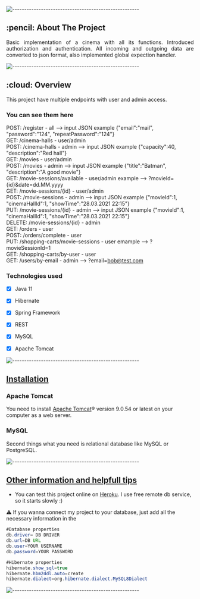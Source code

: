 ![-----------------------------------------------------](https://raw.githubusercontent.com/andreasbm/readme/master/assets/lines/rainbow.png)

<!-- ABOUT THE PROJECT -->
<h2 id="about-the-project"> :pencil: About The Project</h2>

<p align="justify"> 
 Basic implementation of a cinema with all its functions. Introduced authorization and authentication.
 All incoming and outgoing data are converted to json format, also implemented global expection handler.
 </p>

![-----------------------------------------------------](https://raw.githubusercontent.com/andreasbm/readme/master/assets/lines/rainbow.png)

<!-- OVERVIEW -->
<h2 id="overview"> :cloud: Overview</h2>

<p align="justify"> 
  This project have multiple endpoints with user and admin access.<br/>
  
### **You can see them here**

POST: /register - all  --> input JSON example  {"email":"mail", "password":"124", "repeatPassword":"124"}<br/>
GET: /cinema-halls - user/admin<br/>
POST: /cinema-halls - admin   --> input JSON example {"capacity":40, "description":"Red hall"}<br/>
GET: /movies - user/admin<br/>
POST: /movies - admin  --> input JSON example {"title":"Batman", "description":"A good movie"}<br/>
GET: /movie-sessions/available - user/admin  example --> ?movieId={id}&date=dd.MM.yyyy<br/>
GET: /movie-sessions/{id} - user/admin<br/>
POST: /movie-sessions - admin  --> input JSON example {"movieId":1, "cinemaHallId":1, "showTime":"28.03.2021 22:15"}<br/>
PUT: /movie-sessions/{id} - admin  --> input JSON example  {"movieId":1, "cinemaHallId":1, "showTime":"28.03.2021 22:15"}<br/>
DELETE: /movie-sessions/{id} - admin<br/>
GET: /orders - user<br/>
POST: /orders/complete - user<br/>
PUT: /shopping-carts/movie-sessions - user  emample --> ?movieSessionId=1<br/>
GET: /shopping-carts/by-user - user<br/>
GET: /users/by-email - admin  --> ?email=bob@test.com<br/>
</p>

### **Technologies used**

- [x] Java 11
- [x] Hibernate
- [x] Spring Framework
- [x] REST
- [x] MySQL
- [x] Apache Tomcat


![-----------------------------------------------------](https://raw.githubusercontent.com/andreasbm/readme/master/assets/lines/rainbow.png)

## [Installation](#installation)

### **Apache Tomcat**

You need to install [Apache Tomcat](https://tomcat.apache.org/download-90.cgi)® version 9.0.54 or latest on your computer as a web server.

### **MySQL**

Second things what you need is relational database like MySQL or PostgreSQL.

![-----------------------------------------------------](https://raw.githubusercontent.com/andreasbm/readme/master/assets/lines/rainbow.png)

## [Other information and helpfull tips](#otherinformationandhelpfulltips)

- You can test this project online on [Heroku](https://basic-cinema.herokuapp.com/). I use free remote db service, so it starts slowly :)

⚠️ If you wanna connect my project to your database, just add all the necessary information in the


```java
#Database properties
db.driver= DB DRIVER
db.url=DB URL
db.user=YOUR USERNAME
db.password=YOUR PASSWORD

#Hibernate properties
hibernate.show_sql=true
hibernate.hbm2ddl.auto=create
hibernate.dialect=org.hibernate.dialect.MySQL8Dialect
```

![-----------------------------------------------------](https://raw.githubusercontent.com/andreasbm/readme/master/assets/lines/rainbow.png)


